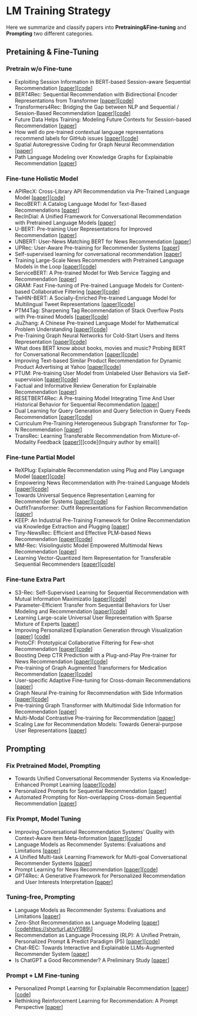 # LM Training Strategy
Here we summarize and classify papers into **Pretraining&Fine-tuning** and **Prompting** two different categories.


## Pretaining & Fine-Tuning
### Pretrain w/o Fine-tune
+ Exploiting Session Information in BERT-based Session-aware Sequential Recommendation \[[paper](https://shorturl.at/EFPSZ)\]\[[code](https://github.com/theeluwin/session-aware-bert4rec)\]
+ BERT4Rec: Sequential Recommendation with Bidirectional Encoder Representations from Transformer \[[paper](https://shorturl.at/guAET)\]\[[code](https://github.com/FeiSun/BERT4Rec)\]
+ Transformers4Rec: Bridging the Gap between NLP and Sequential / Session-Based Recommendation \[[paper](https://shorturl.at/coESX)\]\[[code](https://github.com/NVIDIA-Merlin/Transformers4Rec/)\]
+ Future Data Helps Training: Modeling Future Contexts for Session-based Recommendation \[[paper](https://shorturl.at/pDY25)\]
+ How well do pre-trained contextual language representations recommend labels for GitHub issues \[[paper](https://shorturl.at/dlJ69)\]\[[code](https://bitbucket.org/jstzwj/lms4githubissue/src/master/data_view.7z)\]
+ Spatial Autoregressive Coding for Graph Neural Recommendation \[[paper](https://arxiv.org/abs/2205.09489)\]
+ Path Language Modeling over Knowledge Graphs for Explainable Recommendation \[[paper](https://dl.acm.org/doi/abs/10.1145/3485447.3511937)\]

### Fine-tune Holistic Model
+ APIRecX: Cross-Library API Recommendation via Pre-Trained Language Model \[[paper](https://aclanthology.org/2021.emnlp-main.275/)\]\[[code](https://github.com/yuningkang/APIRecX)\]
+ RecoBERT: A Catalog Language Model for Text-Based Recommendations \[[paper](https://arxiv.org/pdf/2009.13292.pdf)\]
+ RecInDial: A Unified Framework for Conversational Recommendation with Pretrained Language Models \[[paper](https://aclanthology.org/2022.aacl-main.37.pdf)\]
+ U-BERT: Pre-training User Representations for Improved Recommendation \[[paper](https://ojs.aaai.org/index.php/AAAI/article/view/16557)\]
+ UNBERT: User-News Matching BERT for News Recommendation \[[paper](https://www.ijcai.org/proceedings/2021/0462.pdf)\]
+ UPRec: User-Aware Pre-training for Recommender Systems \[[paper](https://arxiv.org/abs/2102.10989)\]
+ Self-supervised learning for conversational recommendation \[[paper](https://shorturl.at/nyAJV)\]
+ Training Large-Scale News Recommenders with Pretrained Language Models in the Loop \[[paper](https://dl.acm.org/doi/abs/10.1145/3534678.3539120)\]\[[code](https://github.com/Microsoft/SpeedyRec)\]
+ ServiceBERT: A Pre-trained Model for Web Service Tagging and Recommendation \[[paper](https://link.springer.com/chapter/10.1007/978-3-030-91431-8_29)\]
+ GRAM: Fast Fine-tuning of Pre-trained Language Models for Content-based Collaborative Filtering \[[paper](https://arxiv.org/abs/2204.04179)\]\[[code](https://github.com/yoonseok312/GRAM)\]
+ TwHIN-BERT: A Socially-Enriched Pre-trained Language Model for Multilingual Tweet Representations \[[paper](https://arxiv.org/abs/2209.07562)\]\[[code](https://github.com/xinyangz/TwHIN-BERT)\]
+ PTM4Tag: Sharpening Tag Recommendation of Stack Overflow Posts with Pre-trained Models \[[paper](https://dl.acm.org/doi/abs/10.1145/3524610.3527897)\]\[[code](https://github.com/soarsmu/PTM4Tag)\]
+ JiuZhang: A Chinese Pre-trained Language Model for Mathematical Problem Understanding \[[paper](https://dl.acm.org/doi/abs/10.1145/3534678.3539131)\]\[[code](https://github.com/RUCAIBox/JiuZhang)\]
+ Pre-Training Graph Neural Networks for Cold-Start Users and Items Representation \[[paper](https://dl.acm.org/doi/abs/10.1145/3437963.3441738)\]\[[code](https://github.com/jerryhao66/Pretrain-Recsys)\] 
+ What does BERT know about books, movies and music? Probing BERT for Conversational Recommendation \[[paper](https://dl.acm.org/doi/abs/10.1145/3383313.3412249)\]\[[code](https://github.com/Guzpenha/ConvRecProbingBERT)\]
+ Improving Text-based Similar Product Recommendation for Dynamic Product Advertising at Yahoo \[[paper](https://dl.acm.org/doi/abs/10.1145/3511808.3557129)\]\[[code](https://github.com/microsoft/unilm/tree/master/s2s-ft)\]
+ PTUM: Pre-training User Model from Unlabeled User Behaviors via Self-supervision \[[paper](https://arxiv.org/abs/2010.01494)\]\[[code](https://github.com/wuch15/PTUM)\]
+ Factual and Informative Review Generation for Explainable Recommendation \[[paper](https://arxiv.org/abs/2209.12613)\]
+ RESETBERT4Rec: A Pre-training Model Integrating Time And User Historical Behavior for Sequential Recommendation \[[paper](https://dl.acm.org/doi/abs/10.1145/3477495.3532054)\]
+ Dual Learning for Query Generation and Query Selection in Query Feeds Recommendation \[[paper](https://dl.acm.org/doi/abs/10.1145/3459637.3481910)\]\[[code](https://github.com/qikunxun/TitIE)\]
+ Curriculum Pre-Training Heterogeneous Subgraph Transformer for Top-N Recommendation \[[paper](https://dl.acm.org/doi/full/10.1145/3528667)\]
+ TransRec: Learning Transferable Recommendation from Mixture-of-Modality Feedback \[[paper](https://arxiv.org/abs/2206.06190)\]\[[code](Inquiry author by email)\]


### Fine-tune Partial Model
+ ReXPlug: Explainable Recommendation using Plug and Play Language Model \[[paper](https://dl.acm.org/doi/10.1145/3404835.3462939)\]\[[code](https://github.com/deepeshhada/ReXPlug/)\]
+ Empowering News Recommendation with Pre-trained Language Models \[[paper](https://shorturl.at/dnwLQ)\]\[[code](https://github.com/wuch15/PLM4NewsRec)\]
+ Towards Universal Sequence Representation Learning for Recommender Systems \[[paper](https://shorturl.at/RT378)\]\[[code](https://github.com/RUCAIBox/UniSRec)\]
+ OutfitTransformer: Outfit Representations for Fashion Recommendation \[[paper](https://shorturl.at/qBGX5)\]
+ KEEP: An Industrial Pre-Training Framework for Online Recommendation via Knowledge Extraction and Plugging \[[paper](https://shorturl.at/fjwDU)\]
+ Tiny-NewsRec: Efficient and Effective PLM-based News Recommendation \[[paper](https://arxiv.org/abs/2112.00944)\]\[[code](https://github.com/yflyl613/Tiny-NewsRec)\]
+ MM-Rec: Visiolinguistic Model Empowered Multimodal News Recommendation \[[paper](https://dl.acm.org/doi/abs/10.1145/3477495.3531896)\]
+ Learning Vector-Quantized Item Representation for Transferable Sequential Recommenders \[[paper](https://arxiv.org/abs/2210.12316)\]\[[code](https://github.com/RUCAIBox/VQ-Rec)\]


### Fine-tune Extra Part
+ S3-Rec: Self-Supervised Learning for Sequential Recommendation with Mutual Information Maximizatio \[[paper](https://shorturl.at/ioxX5)\]\[[code](https://github.com/RUCAIBox/CIKM2020-S3Rec)\]
+ Parameter-Efficient Transfer from Sequential Behaviors for User Modeling and Recommendation \[[paper](https://shorturl.at/aNPVZ)\]\[[code](https://github.com/fajieyuan/sigir2020_peterrec)\]
+ Learning Large-scale Universal User Representation with Sparse Mixture of Experts \[[paper](https://arxiv.org/abs/2207.04648)\]
+ Improving Personalized Explanation Generation through Visualization \[[paper](https://aclanthology.org/2022.acl-long.20/)\] \[[code]( https://github.com/jeykigung/METER)\]
+ ProtoCF: Prototypical Collaborative Filtering for Few-shot Recommendation \[[paper](https://shorturl.at/bCDRU)\]\[[code](https://github.com/aravindsankar28/ProtoCF)\]
+ Boosting Deep CTR Prediction with a Plug-and-Play Pre-trainer for News Recommendation \[[paper](https://aclanthology.org/2022.coling-1.249/)\]\[[code](https://github.com/Jyonn/PREC)\]
+ Pre-training of Graph Augmented Transformers for Medication Recommendation \[[paper](https://arxiv.org/abs/1906.00346)\]\[[code](https://github.com/jshang123/G-Bert)\]
+ User-specific Adaptive Fine-tuning for Cross-domain Recommendations \[[paper](https://ieeexplore.ieee.org/abstract/document/9573392)\]
+ Graph Neural Pre-training for Recommendation with Side Information \[[paper](https://dl.acm.org/doi/full/10.1145/3568953)\]\[[code](https://github.com/pretrain/pretrain)\]
+ Pre-training Graph Transformer with Multimodal Side Information for Recommendation \[[paper](https://dl.acm.org/doi/abs/10.1145/3474085.3475709)\]
+ Multi-Modal Contrastive Pre-training for Recommendation \[[paper](https://dl.acm.org/doi/abs/10.1145/3512527.3531378)\]
+ Scaling Law for Recommendation Models: Towards General-purpose User Representations \[[paper](https://arxiv.org/abs/2111.11294)\]


## Prompting
### Fix Pretrained Model, Prompting
+ Towards Unified Conversational Recommender Systems via Knowledge-Enhanced Prompt Learning \[[paper](https://shorturl.at/emOX2)\]\[[code](https://github.com/RUCAIBox/UniCRS)\]
+ Personalized Prompts for Sequential Recommendation \[[paper](https://arxiv.org/abs/2205.09666)\]
+ Automated Prompting for Non-overlapping Cross-domain Sequential Recommendation \[[paper](https://arxiv.org/abs/2304.04218)\]


### Fix Prompt, Model Tuning
+ Improving Conversational Recommendation Systems’ Quality with Context-Aware Item Meta-Information \[[paper](https://arxiv.org/pdf/2112.08140.pdf)\]\[[code](https://github.com/by2299/MESE)\]
+ Language Models as Recommender Systems: Evaluations and Limitations \[[paper](https://www.amazon.science/publications/language-models-as-recommender-systems-evaluations-and-limitations)\]
+ A Unified Multi-task Learning Framework for Multi-goal Conversational Recommender Systems \[[paper](https://shorturl.at/rDO01)\]
+ Prompt Learning for News Recommendation \[[paper](https://arxiv.org/abs/2304.05263)\]\[[code](https://github.com/resistzzz/Prompt4NR)\]
+ GPT4Rec: A Generative Framework for Personalized Recommendation and User Interests Interpretation \[[paper](https://arxiv.org/abs/2304.03879)\]


### Tuning-free, Prompting
+ Language Models as Recommender Systems: Evaluations and Limitations \[[paper](https://www.amazon.science/publications/language-models-as-recommender-systems-evaluations-and-limitations)\]
+ Zero-Shot Recommendation as Language Modeling \[[paper](https://link.springer.com/chapter/10.1007/978-3-030-99739-7_26)\]\[[code]()https://shorturl.at/yY089\]
+ Recommendation as Language Processing (RLP): A Unified Pretrain, Personalized Prompt & Predict Paradigm (P5) \[[paper](https://shorturl.at/psI47)\]\[[code](https://github.com/jeykigung/P5)\]
+ Chat-REC: Towards Interactive and Explainable LLMs-Augmented Recommender System \[[paper](https://arxiv.org/abs/2303.14524)\]
+ Is ChatGPT a Good Recommender? A Preliminary Study \[[paper](https://arxiv.org/abs/2304.10149)\]


### Prompt + LM Fine-tuning
+ Personalized Prompt Learning for Explainable Recommendation \[[paper](https://shorturl.at/fvEO8)\]\[[code](https://github.com/lileipisces/PEPLER)\]
+ Rethinking Reinforcement Learning for Recommendation: A Prompt Perspective \[[paper](https://dl.acm.org/doi/abs/10.1145/3477495.3531714)\]

